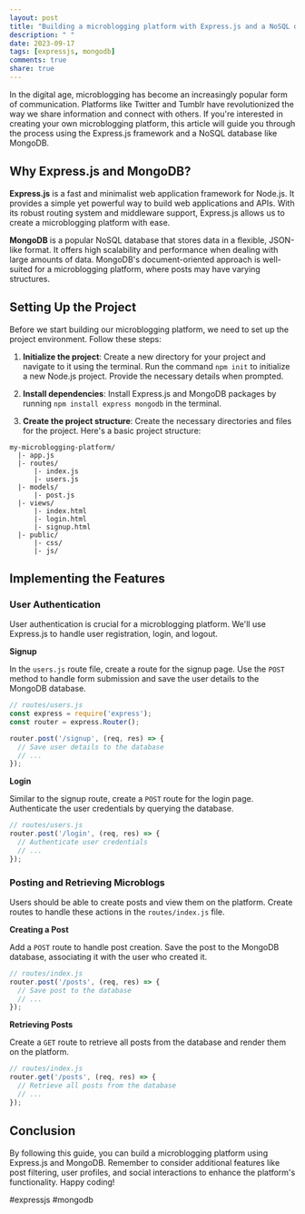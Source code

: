 ```yaml
---
layout: post
title: "Building a microblogging platform with Express.js and a NoSQL database like MongoDB"
description: " "
date: 2023-09-17
tags: [expressjs, mongodb]
comments: true
share: true
---
```


In the digital age, microblogging has become an increasingly popular form of communication. Platforms like Twitter and Tumblr have revolutionized the way we share information and connect with others. If you're interested in creating your own microblogging platform, this article will guide you through the process using the Express.js framework and a NoSQL database like MongoDB.

## Why Express.js and MongoDB?

**Express.js** is a fast and minimalist web application framework for Node.js. It provides a simple yet powerful way to build web applications and APIs. With its robust routing system and middleware support, Express.js allows us to create a microblogging platform with ease.

**MongoDB** is a popular NoSQL database that stores data in a flexible, JSON-like format. It offers high scalability and performance when dealing with large amounts of data. MongoDB's document-oriented approach is well-suited for a microblogging platform, where posts may have varying structures.

## Setting Up the Project

Before we start building our microblogging platform, we need to set up the project environment. Follow these steps:

1. **Initialize the project**: Create a new directory for your project and navigate to it using the terminal. Run the command `npm init` to initialize a new Node.js project. Provide the necessary details when prompted.

2. **Install dependencies**: Install Express.js and MongoDB packages by running `npm install express mongodb` in the terminal.

3. **Create the project structure**: Create the necessary directories and files for the project. Here's a basic project structure:

```
my-microblogging-platform/
  |- app.js
  |- routes/
      |- index.js
      |- users.js
  |- models/
      |- post.js
  |- views/
      |- index.html
      |- login.html
      |- signup.html
  |- public/
      |- css/
      |- js/
```

## Implementing the Features

### User Authentication

User authentication is crucial for a microblogging platform. We'll use Express.js to handle user registration, login, and logout.

**Signup**

In the `users.js` route file, create a route for the signup page. Use the `POST` method to handle form submission and save the user details to the MongoDB database.

```javascript
// routes/users.js
const express = require('express');
const router = express.Router();

router.post('/signup', (req, res) => {
  // Save user details to the database
  // ...
});
```

**Login**

Similar to the signup route, create a `POST` route for the login page. Authenticate the user credentials by querying the database.

```javascript
// routes/users.js
router.post('/login', (req, res) => {
  // Authenticate user credentials
  // ...
});
```

### Posting and Retrieving Microblogs

Users should be able to create posts and view them on the platform. Create routes to handle these actions in the `routes/index.js` file.

**Creating a Post**

Add a `POST` route to handle post creation. Save the post to the MongoDB database, associating it with the user who created it.

```javascript
// routes/index.js
router.post('/posts', (req, res) => {
  // Save post to the database
  // ...
});
```

**Retrieving Posts**

Create a `GET` route to retrieve all posts from the database and render them on the platform.

```javascript
// routes/index.js
router.get('/posts', (req, res) => {
  // Retrieve all posts from the database
  // ...
});
```

## Conclusion

By following this guide, you can build a microblogging platform using Express.js and MongoDB. Remember to consider additional features like post filtering, user profiles, and social interactions to enhance the platform's functionality. Happy coding!

#expressjs #mongodb